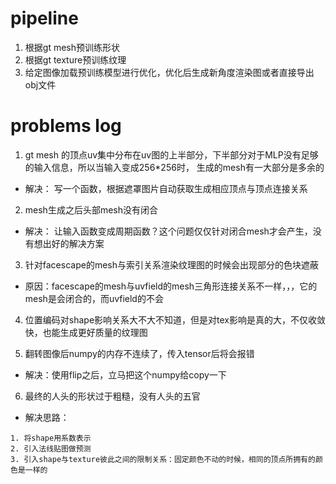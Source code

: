 # pipeline

1. 根据gt mesh预训练形状
2. 根据gt texture预训练纹理
3. 给定图像加载预训练模型进行优化，优化后生成新角度渲染图或者直接导出obj文件


# problems log
1. gt mesh 的顶点uv集中分布在uv图的上半部分，下半部分对于MLP没有足够的输入信息，所以当输入变成256*256时，
生成的mesh有一大部分是多余的
- 解决： 写一个函数，根据遮罩图片自动获取生成相应顶点与顶点连接关系

2. mesh生成之后头部mesh没有闭合
- 解决： 让输入函数变成周期函数？这个问题仅仅针对闭合mesh才会产生，没有想出好的解决方案


3. 针对facescape的mesh与索引关系渲染纹理图的时候会出现部分的色块遮蔽
- 原因：facescape的mesh与uvfield的mesh三角形连接关系不一样，，，它的mesh是会闭合的，而uvfield的不会

4. 位置编码对shape影响关系大不大不知道，但是对tex影响是真的大，不仅收敛快，也能生成更好质量的纹理图

5. 翻转图像后numpy的内存不连续了，传入tensor后将会报错
- 解决：使用flip之后，立马把这个numpy给copy一下

6. 最终的人头的形状过于粗糙，没有人头的五官
- 解决思路：
```buildoutcfg
1. 将shape用系数表示
2. 引入法线贴图做预测
3. 引入shape与texture彼此之间的限制关系：固定颜色不动的时候，相同的顶点所拥有的颜色是一样的
```

